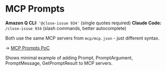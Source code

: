 # MCP Prompts

**Amazon Q CLI:** `'@close-issue 934'` (single quotes required)
**Claude Code:** `/close-issue 934` (slash commands, better autocomplete)

Both use the same MCP servers from `mcp/mcp.json` - just different syntax.

→ [MCP Prompts PoC](~/ppv/pillars/dotfiles/mcp/prompts/README.md)

Shows minimal example of adding Prompt, PromptArgument, PromptMessage, GetPromptResult to MCP servers.
